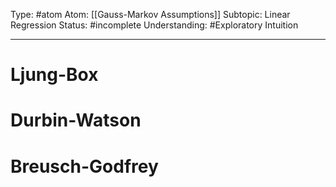 Type: #atom
Atom: [[Gauss-Markov Assumptions]]
Subtopic: Linear Regression
Status: #incomplete 
Understanding: #Exploratory Intuition

----
# Ljung-Box

# Durbin-Watson

# Breusch-Godfrey
